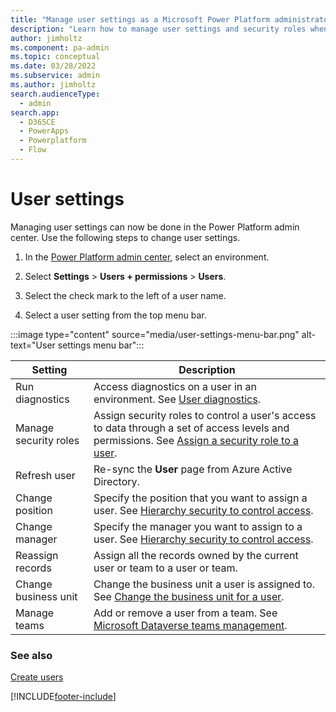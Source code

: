 ```yaml
---
title: "Manage user settings as a Microsoft Power Platform administrator"
description: "Learn how to manage user settings and security roles when administering Microsoft Power Platform."
author: jimholtz
ms.component: pa-admin
ms.topic: conceptual
ms.date: 03/28/2022
ms.subservice: admin
ms.author: jimholtz
search.audienceType: 
  - admin 
search.app:
  - D365CE
  - PowerApps
  - Powerplatform
  - Flow
---
```

# User settings

Managing user settings can now be done in the Power Platform admin center. Use the following steps to change user settings.

1. In the [Power Platform admin center](https://admin.powerplatform.microsoft.com), select an environment. 

2. Select **Settings** > **Users + permissions** > **Users**.  

3. Select the check mark to the left of a user name. 

4. Select a user setting from the top menu bar.

:::image type="content" source="media/user-settings-menu-bar.png" alt-text="User settings menu bar":::

|Setting  |Description  |
|---------|---------|
|Run diagnostics     | Access diagnostics on a user in an environment. See [User diagnostics](troubleshooting-user-needs-read-write-access-organization.md#user-diagnostics).        |
|Manage security roles     | Assign security roles to control a user's access to data through a set of access levels and permissions. See [Assign a security role to a user](assign-security-roles.md).        |
|Refresh user     | Re-sync the **User** page from Azure Active Directory.        |
|Change position     | Specify the position that you want to assign a user. See [Hierarchy security to control access](hierarchy-security.md).   |
|Change manager     | Specify the manager you want to assign to a user. See [Hierarchy security to control access](hierarchy-security.md).    |
|Reassign records     | Assign all the records owned by the current user or team to a user or team.       |
|Change business unit     | Change the business unit a user is assigned to. See [Change the business unit for a user](create-edit-business-units.md#change-the-business-unit-for-a-user).        |
|Manage teams     | Add or remove a user from a team. See [Microsoft Dataverse teams management](manage-teams.md).        |

### See also
[Create users](create-users.md)







[!INCLUDE[footer-include](../includes/footer-banner.md)]

